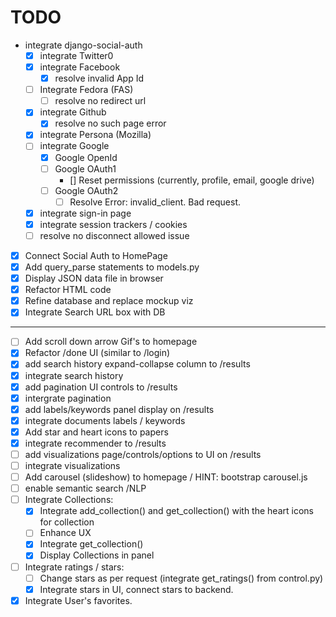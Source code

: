 TODO
===

- integrate django-social-auth 
  - [x] integrate Twitter0
  - [x] integrate Facebook 
    - [x] resolve invalid App Id 
  - [ ] Integrate Fedora (FAS) 
    - [ ] resolve no redirect url
  - [x] integrate Github 
    - [x] resolve no such page error 
  - [x] integrate Persona (Mozilla) 
  - [ ] integrate Google 
    - [x] Google OpenId 
    - [ ] Google OAuth1 
      - [] Reset permissions (currently, profile, email, google drive)
    - [ ] Google OAuth2 
      -	[ ] Resolve Error: invalid_client. Bad request.
  - [x] integrate sign-in page
  - [x] integrate session trackers / cookies
  - [ ] resolve no disconnect allowed issue
- [x] Connect Social Auth to HomePage 
- [x] Add query_parse statements to models.py
- [x] Display JSON data file in browser
- [x] Refactor HTML code
- [x] Refine database and replace mockup viz
- [x] Integrate Search URL box with DB

***

- [ ] Add scroll down arrow Gif's to homepage
- [x] Refactor /done UI (similar to /login)
- [x] add search history expand-collapse column to /results
- [x] integrate search history
- [x] add pagination UI controls to /results 
- [x] intergrate pagination 
- [x] add labels/keywords panel display on /results
- [x] integrate documents labels / keywords
- [x] Add star and heart icons to papers
- [x] integrate recommender to /results
- [ ] add visualizations page/controls/options to UI on /results
- [ ] integrate visualizations
- [ ] Add carousel (slideshow) to homepage / HINT: bootstrap carousel.js
- [ ] enable semantic search /NLP
- [ ] Integrate Collections:
    - [x] Integrate add_collection() and get_collection() with 
      	  the heart icons for collection
    - [ ] Enhance UX
    - [x] Integrate get_collection()
    - [x] Display Collections in panel
- [ ] Integrate ratings / stars:
    - [ ] Change stars as per request (integrate get_ratings() from control.py)
    - [x] Integrate stars in UI, connect stars to backend.
- [x] Integrate User's favorites.